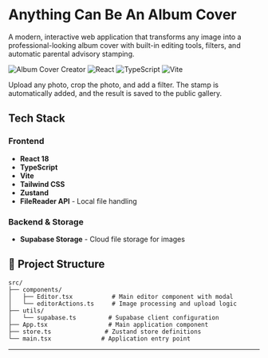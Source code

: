 # Anything Can Be An Album Cover

A modern, interactive web application that transforms any image into a professional-looking album cover with built-in editing tools, filters, and automatic parental advisory stamping.

![Album Cover Creator](https://img.shields.io/badge/Status-Live-brightgreen)
![React](https://img.shields.io/badge/React-18+-blue)
![TypeScript](https://img.shields.io/badge/TypeScript-5+-blue)
![Vite](https://img.shields.io/badge/Vite-5+-purple)

Upload any photo, crop the photo, and add a filter. The stamp is automatically added, and the result is saved to the public gallery.

## Tech Stack

### **Frontend**
- **React 18**
- **TypeScript**
- **Vite**
- **Tailwind CSS**
- **Zustand**
- **FileReader API** - Local file handling

### **Backend & Storage**
- **Supabase Storage** - Cloud file storage for images

## 📁 Project Structure

```
src/
├── components/
│   ├── Editor.tsx           # Main editor component with modal
│   └── editorActions.ts     # Image processing and upload logic
├── utils/
│   └── supabase.ts         # Supabase client configuration
├── App.tsx                 # Main application component
├── store.ts               # Zustand store definitions
└── main.tsx              # Application entry point
```


---
